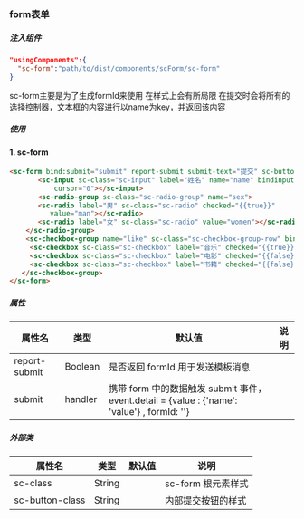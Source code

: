 ### form表单

##### 注入组件

```json
"usingComponents":{
  "sc-form":"path/to/dist/components/scForm/sc-form"
}
```

sc-form主要是为了生成formId来使用 在样式上会有所局限
在提交时会将所有的 选择控制器，文本框的内容进行以name为key，并返回该内容

##### 使用

#### 1. sc-form
```html
<sc-form bind:submit="submit" report-submit submit-text="提交" sc-button-class="sc-btn submit-btn">
       <sc-input sc-class="sc-input" label="姓名" name="name" bindinput="input" selection-start="{{-1}}"
           cursor="0"></sc-input>
       <sc-radio-group sc-class="sc-radio-group" name="sex">
       <sc-radio label="男" sc-class="sc-radio" checked="{{true}}"
          value="man"></sc-radio>
       <sc-radio label="女" sc-class="sc-radio" value="women"></sc-radio>
    </sc-radio-group>
    <sc-checkbox-group name="like" sc-class="sc-checkbox-group-row" bindchange="checkboxChange">
     <sc-checkbox sc-class="sc-checkbox" label="音乐" checked="{{true}}" value="music"></sc-checkbox>
     <sc-checkbox sc-class="sc-checkbox" label="电影" checked="{{false}}" value="movie"></sc-checkbox>
     <sc-checkbox sc-class="sc-checkbox" label="书籍" checked="{{false}}" value="book"></sc-checkbox>
   </sc-checkbox-group>
</sc-form>
```

##### 属性

| 属性名  | 类型  |	默认值 |	说明 |
| ------------ | ------------ | ------------ | ------------ |
|report-submit|Boolean|是否返回 formId 用于发送模板消息|
|submit|handler|携带 form 中的数据触发 submit 事件，event.detail = {value : {'name': 'value'} , formId: ''}|

##### 外部类
| 属性名  | 类型  |	默认值 |	说明 |
| ------------ | ------------ | ------------ | ------------ |
| sc-class| String |  | sc-form 根元素样式|
|sc-button-class|String||内部提交按钮的样式|